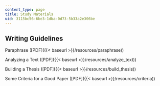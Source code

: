 ```yaml
---
content_type: page
title: Study Materials
uid: 3115bc56-6be3-1dba-0d73-5b33a2e306be
---
```


Writing Guidelines
------------------

Paraphrase ([PDF]({{< baseurl >}}/resources/paraphrase))

Analyzing a Text ([PDF]({{< baseurl >}}/resources/analyze_text))

Building a Thesis ([PDF]({{< baseurl >}}/resources/build_thesis))

Some Criteria for a Good Paper ([PDF]({{< baseurl >}}/resources/criteria))